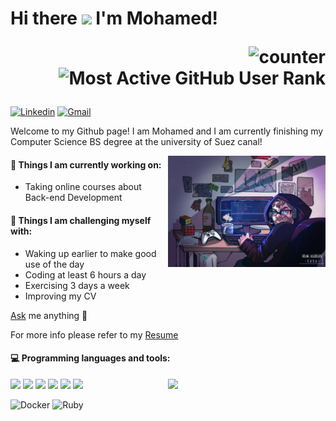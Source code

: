 <!--
**mohamedelraghy/mohamedelraghy** is a ✨ _special_ ✨ repository because its `README.md` (this file) appears on your GitHub profile.

Here are some ideas to get you started:

- 🔭 I’m currently working on ...
- 🌱 I’m currently learning ...
- 👯 I’m looking to collaborate on ...
- 🤔 I’m looking for help with ...
- 💬 Ask me about ...
- 📫 How to reach me: ...
- 😄 Pronouns: ...
- ⚡ Fun fact: ...
-->

<!-- <div align="center">

### Hi, i'm Mohamed 👋 👨‍💻 
:octocat:

<!-- ![counter](https://en4u5rphp26v6e8.m.pipedream.net)

![Most Active GitHub User Rank](https://enksdv5x6tt42mz.m.pipedream.net) -->

<!-- </div>

~~- 🔭 I’m currently working on Graduation Project 👨‍🎓~~
- 🤔 I’m looking for help with Payment Gatways

<div align="center">

[![Mohamed's github stats](https://github-readme-stats.vercel.app/api?username=mohamedelraghy&count_private=true&show_icons=true&theme=radical)](https://github.com/anuraghazra/github-readme-stats) -->

<h1 align="left">Hi there  <img src="https://raw.githubusercontent.com/iampavangandhi/iampavangandhi/master/gifs/Hi.gif" width="30px">
I'm Mohamed!
<div align=right>

![counter](https://en4u5rphp26v6e8.m.pipedream.net)
![Most Active GitHub User Rank](https://enksdv5x6tt42mz.m.pipedream.net)

</div>

</h1>


[![Linkedin](https://img.shields.io/badge/-LinkedIn-blue?style=flat&logo=Linkedin&logoColor=white)](https://www.linkedin.com/in/mohamed-el-raghy/)
[![Gmail](https://img.shields.io/badge/-Gmail-c14438?style=flat&logo=Gmail&logoColor=white)](mailto:elraghy8@gmail.com)

Welcome to my Github page! I am Mohamed and I am currently finishing my Computer Science BS degree at the university of Suez canal!  

<img align="right" alt="img" src="https://github.com/mohamedelraghy/mohamedelraghy/blob/master/cover_image.jpg" width="50%" height="auto" />


#### 🌱 Things I am currently working on:   
- Taking online courses about Back-end Development 

#### :muscle: Things I am challenging myself with:
- Waking up earlier to make good use of the day
- Coding at least 6 hours a day
- Exercising 3 days a week
- Improving my CV

[Ask](https://github.com/mohamedelraghy/mohamedelraghy/discussions/new?category=q-a) me anything 💭

For more info please refer to my [Resume](https://drive.google.com/file/d/18hnPM4xIm5pXwPvRUgvZrSVydlwkcYBq/view?usp=share_link)


#### :computer: Programming languages and tools: 
<p>
	<img width="50%" align="right" src="https://github-readme-stats.vercel.app/api?username=mohamedelraghy&show_icons=true&hide_border=true" />


<img src="https://img.shields.io/badge/-JavaScript-eed718?style=flat&logo=javascript&logoColor=ffffff">
<img src="https://img.shields.io/badge/-MongoDB-4DB33D?style=flat&logo=mongodb&logoColor=FFFFFF">
<img src="https://img.shields.io/badge/-GraphQL-e535ab?style=flat&logo=graphql&logoColor=FFFFFF">
<img src="https://img.shields.io/badge/-MySQL-F29111?style=flat&logo=mysql&logoColor=FFFFFF">
<img src="https://img.shields.io/badge/-Express.js-787878?style=flat">
<img src="https://img.shields.io/badge/-Node.js-3C873A?style=flat&logo=Node.js&logoColor=white">
<br>

![Docker](https://img.shields.io/badge/docker-%230db7ed.svg?style=for-the-badge&logo=docker&logoColor=white)
![Ruby](https://img.shields.io/badge/ruby-%23CC342D.svg?style=for-the-badge&logo=ruby&logoColor=white)